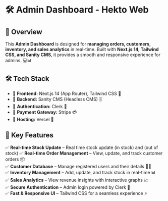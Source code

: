 # 🛠️ Admin Dashboard - Hekto Web

## 🚀 Overview  
This **Admin Dashboard** is designed for **managing orders, customers, inventory, and sales analytics** in real-time. Built with **Next.js 14, Tailwind CSS, and Sanity CMS**, it provides a smooth and responsive experience for admins. 💻📊  

## 🛠️ Tech Stack  
- 🔹 **Frontend:** Next.js 14 (App Router), Tailwind CSS 🎨  
- 🔹 **Backend:** Sanity CMS (Headless CMS) 🗄️  
- 🔹 **Authentication:** Clerk 🔐  
- 🔹 **Payment Gateway:** Stripe 💳  
- 🔹 **Hosting:** Vercel 🚀  

## 📌 Key Features  
✅ **Real-time Stock Update** – Real time stock update (in stock) and (out of stock) 
✅ **Real-time Order Management** – View, update, and track customer orders 📦  
✅ **Customer Database** – Manage registered users and their details 🧑‍💼  
✅ **Inventory Management** – Add, update, and track stock in real-time 📊  
✅ **Sales Analytics** – View revenue insights with interactive graphs 📈  
✅ **Secure Authentication** – Admin login powered by Clerk 🔐  
✅ **Fast & Responsive UI** – Tailwind CSS for a seamless experience ⚡  

